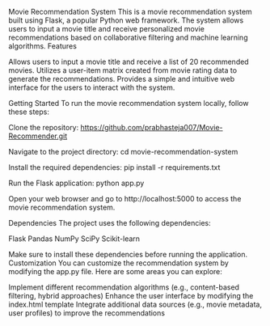 Movie Recommendation System
This is a movie recommendation system built using Flask, a popular Python web framework. The system allows users to input a movie title and receive personalized movie recommendations based on collaborative filtering and machine learning algorithms.
Features

Allows users to input a movie title and receive a list of 20 recommended movies.
Utilizes a user-item matrix created from movie rating data to generate the recommendations.
Provides a simple and intuitive web interface for the users to interact with the system.

Getting Started
To run the movie recommendation system locally, follow these steps:

Clone the repository:
https://github.com/prabhasteja007/Movie-Recommender.git

Navigate to the project directory:
cd movie-recommendation-system

Install the required dependencies:
pip install -r requirements.txt

Run the Flask application:
python app.py

Open your web browser and go to http://localhost:5000 to access the movie recommendation system.

Dependencies
The project uses the following dependencies:

Flask
Pandas
NumPy
SciPy
Scikit-learn

Make sure to install these dependencies before running the application.
Customization
You can customize the recommendation system by modifying the app.py file. Here are some areas you can explore:

Implement different recommendation algorithms (e.g., content-based filtering, hybrid approaches)
Enhance the user interface by modifying the index.html template
Integrate additional data sources (e.g., movie metadata, user profiles) to improve the recommendations
